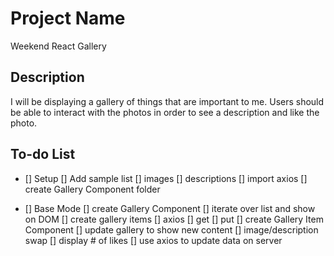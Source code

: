 # Project Name

Weekend React Gallery

## Description

I will be displaying a gallery of things that are important to me. Users should be able to interact with the photos in order to see a description and like the photo. 

## To-do List

- [] Setup
    [] Add sample list
        [] images
        [] descriptions
    [] import axios
    [] create Gallery Component folder 

- [] Base Mode
    [] create Gallery Component
        [] iterate over list and show on DOM
        [] create gallery items 
    [] axios
        [] get
        [] put
    [] create Gallery Item Component
        [] update gallery to show new content
        [] image/description swap
        [] display # of likes
        [] use axios to update data on server
        
    

